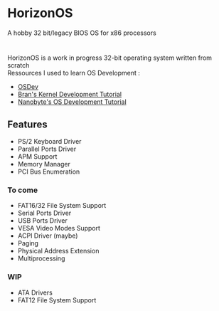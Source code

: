 # HorizonOS
A hobby 32 bit/legacy BIOS OS for x86 processors
 
#
HorizonOS is a work in progress 32-bit operating system written from scratch <br />
Ressources I used to learn OS Development : 
- [OSDev](https://wiki.osdev.org/Expanded_Main_Page)
- [Bran's Kernel Development Tutorial](http://www.osdever.net/bkerndev/Docs/intro.htm)
- [Nanobyte's OS Development Tutorial](https://www.youtube.com/watch?v=9t-SPC7Tczc&list=PLFjM7v6KGMpiH2G-kT781ByCNC_0pKpPN)
 
## Features 

- PS/2 Keyboard Driver
- Parallel Ports Driver
- APM Support
- Memory Manager
- PCI Bus Enumeration

### To come

- FAT16/32 File System Support
- Serial Ports Driver
- USB Ports Driver
- VESA Video Modes Support
- ACPI Driver (maybe)
- Paging
- Physical Address Extension
- Multiprocessing

### WIP

- ATA Drivers
- FAT12 File System Support